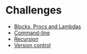 # Challenges


- [Blocks, Procs and Lambdas](https://github.com/makersacademy/course/blob/master/challenges/blocks_procs_lambdas.md)
- [Command-line](https://github.com/makersacademy/course/blob/master/challenges/command_line_challenges.md)
- [Recursion](https://github.com/makersacademy/course/blob/master/challenges/recursion.md)
- [Version control](https://github.com/makersacademy/course/blob/master/challenges/git_challenge.md)